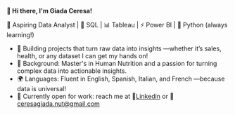 **👋 Hi there, I'm Giada Ceresa!**

🌟 Aspiring Data Analyst | 🎯 SQL | 📊 Tableau | ⚡ Power BI | 🐍 Python (always learning!)

- 🚀 Building projects that turn raw data into insights —whether it’s sales, health, or any dataset I can get my hands on!
- 🧠 Background: Master's in Human Nutrition and a passion for turning complex data into actionable insights.
- 🌍 Languages: Fluent in English, Spanish, Italian, and French —because data is universal!
- 👀 Currently open for work: reach me at 💼[Linkedin](https://www.linkedin.com/in/ceresagiada) or 📧 ceresagiada.nut@gmail.com

<!---
ceresagiada/ceresagiada is a ✨ special ✨ repository because its `README.md` (this file) appears on your GitHub profile.
You can click the Preview link to take a look at your changes.
--->
